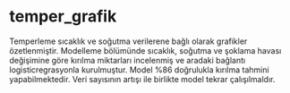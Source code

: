 # temper_grafik
Temperleme sıcaklık ve soğutma verilerene bağlı olarak grafikler özetlenmiştir.
Modelleme bölümünde sıcaklık, soğutma ve şoklama havası değişimine göre kırılma miktarları incelenmiş ve aradaki bağlantı logisticregrasyonla kurulmuştur. Model %86 doğrulukla kırılma tahmini yapabilmektedir.
Veri sayısının artışı ile birlikte model tekrar çalışılmaldır.
